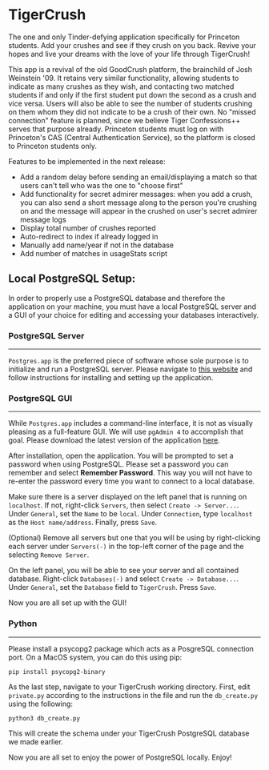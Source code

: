 # TigerCrush

The one and only Tinder-defying application specifically for Princeton students. Add your crushes and see if they crush on you back. Revive your hopes and live your dreams with the love of your life through TigerCrush!

This app is a revival of the old GoodCrush platform, the brainchild of Josh Weinstein '09. It retains very similar functionality, allowing students to indicate as many crushes as they wish, and contacting two matched students if and only if the first student put down the second as a crush and vice versa. Users will also be able to see the number of students crushing on them whom they did not indicate to be a crush of their own. No "missed connection" feature is planned, since we believe Tiger Confessions++ serves that purpose already. Princeton students must log on with Princeton's CAS (Central Authentication Service), so the platform is closed to Princeton students only.

Features to be implemented in the next release:
- Add a random delay before sending an email/displaying a match so that users can't tell who was the one to "choose first"
- Add functionality for secret admirer messages: when you add a crush, you can also send a short message along to the person you're crushing on and the message will appear in the crushed on user's secret admirer message logs
- Display total number of crushes reported
- Auto-redirect to index if already logged in
- Manually add name/year if not in the database
- Add number of matches in usageStats script

## Local PostgreSQL Setup:
In order to properly use a PostgreSQL database and therefore the application on your machine, you must have a local PostgreSQL server and a GUI of your choice for editing and accessing your databases interactively.

### PostgreSQL Server
***
```Postgres.app``` is the preferred piece of software whose sole purpose is to initialize and run a PostgreSQL server. Please navigate to [this website](https://postgresapp.com/) and follow instructions for installing and setting up the application.

### PostgreSQL GUI
***
While ```Postgres.app``` includes a command-line interface, it is not as visually pleasing as a full-feature GUI. We will use ```pgAdmin 4``` to accomplish that goal. Please download the latest version of the application [here](https://www.pgadmin.org/).

After installation, open the application. You will be prompted to set a password when using PostgreSQL. Please set a password you can remember and select **Remember Password**. This way you will not have to re-enter the password every time you want to connect to a local database.

Make sure there is a server displayed on the left panel that is running on ```localhost```. If not, right-click ```Servers```, then select ```Create -> Server...```. Under ```General```, set the ```Name``` to be ```local```. Under ```Connection```, type ```localhost``` as the ```Host name/address```. Finally, press ```Save```.

(Optional) Remove all servers but one that you will be using by right-clicking each server under ```Servers(-)``` in the top-left corner of the page and the selecting ```Remove Server```. 

On the left panel, you will be able to see your server and all contained database. Right-click ```Databases(-)``` and select ```Create -> Database...```. Under ```General```, set the ```Database``` field to ```TigerCrush```. Press ```Save```.

Now you are all set up with the GUI!

### Python
***
Please install a psycopg2 package which acts as a PosgreSQL connection port. On a MacOS system, you can do this using pip:
```
pip install psycopg2-binary
```
As the last step, navigate to your TigerCrush working directory. First, edit ```private.py``` according to the instructions in the file and run the ```db_create.py``` using the following:
```
python3 db_create.py
```
This will create the schema under your TigerCrush PostgreSQL database we made earlier.

Now you are all set to enjoy the power of PostgreSQL locally. Enjoy!
